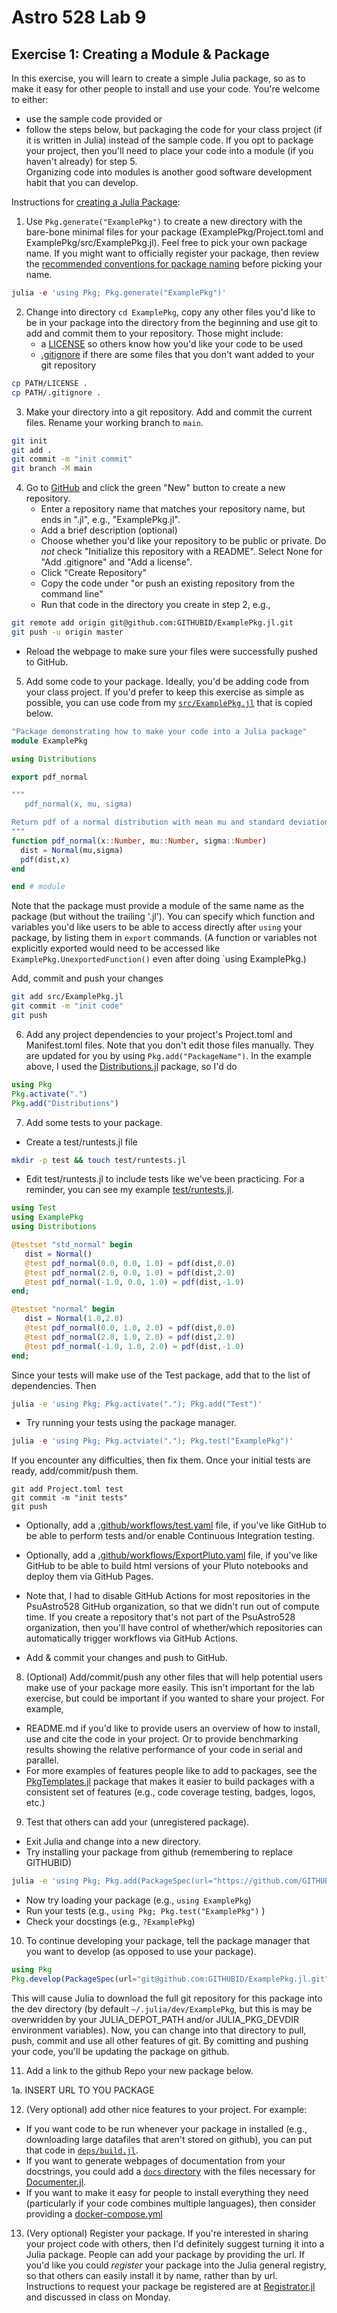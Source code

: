 # Astro 528 Lab 9
## Exercise 1:  Creating a Module & Package

In this exercise, you will learn to create a simple Julia package, so as to make it easy for other people to install and use your code.  You're welcome to either:
- use the sample code provided or
- follow the steps below, but packaging the code for your class project (if it is written in Julia) instead of the sample code.
If you opt to package your project, then you'll need to place your code into a module (if you haven't already) for step 5.  
Organizing code into modules is another good software development habit that you can develop.   

Instructions for [creating a Julia Package](https://julialang.github.io/Pkg.jl/v1/creating-packages/):

1.  Use `Pkg.generate("ExamplePkg")` to create a new directory with the bare-bone minimal files for your package (ExamplePkg/Project.toml and ExamplePkg/src/ExamplePkg.jl).  Feel free to pick your own package name.
If you might want to officially register your package, then review the [recommended conventions for package naming](https://julialang.github.io/Pkg.jl/v1/creating-packages/#Package-naming-guidelines-1) before picking your name.
```julia
julia -e 'using Pkg; Pkg.generate("ExamplePkg")'
```
2. Change into directory `cd ExamplePkg`, copy any other files you'd like to be in your package into the directory from the beginning and use git to add and commit them to your repository.  Those might include:
   - a [LICENSE](https://github.com/PsuAstro528/lab9-start/blob/master/LICENSE) so others know how you'd like your code to be used
   - [.gitignore](https://github.com/PsuAstro528/lab9-start/blob/master/.gitignore) if there are some files that you don't want added to your git repository
```sh
cp PATH/LICENSE .
cp PATH/.gitignore .
```

3.  Make your directory into a git repository.  Add and commit the current files.  Rename your working branch to `main`.
```sh
git init
git add .
git commit -m "init commit"
git branch -M main
```

4. Go to [GitHub](https://github.com) and click the green "New" button to create a new repository.  
   - Enter a repository name that matches your repository name, but ends in ".jl",  e.g., "ExamplePkg.jl".  
   - Add a brief description (optional)
   - Choose whether you'd like your repository to be public or private.  Do _not_ check "Initialize this repository with a README".  Select None for "Add .gitignore" and "Add a license".  
   - Click "Create Repository"
   - Copy the code under "or push an existing repository from the command line"
   - Run that code in the directory you create in step 2, e.g.,
```sh
git remote add origin git@github.com:GITHUBID/ExamplePkg.jl.git
git push -u origin master
```
   - Reload the webpage to make sure your files were successfully pushed to GitHub.

5.  Add some code to your package.  Ideally, you'd be adding code from your class project.  If you'd prefer to keep this exercise as simple as possible, you can use code from my [`src/ExamplePkg.jl`](https://github.com/eford/ExamplePkg.jl/blob/master/src/ExamplePkg.jl) that is copied below.
```julia
"Package demonstrating how to make your code into a Julia package"
module ExamplePkg

using Distributions

export pdf_normal

"""
   pdf_normal(x, mu, sigma)

Return pdf of a normal distribution with mean mu and standard deviation sigma at point x.
"""
function pdf_normal(x::Number, mu::Number, sigma::Number)
  dist = Normal(mu,sigma)
  pdf(dist,x)
end

end # module
```
Note that the package must provide a module of the same name as the package (but without the trailing '.jl').  You can specify which function and variables you'd like users to be able to access directly after `using` your package, by listing them in `export` commands.  (A function or variables not explicitly exported would need to be accessed like `ExamplePkg.UnexportedFunction()` even after doing `using ExamplePkg.)

Add, commit and push your changes
```sh
git add src/ExamplePkg.jl
git commit -m "init code"
git push
```

6.  Add any project dependencies to your project's Project.toml and Manifest.toml files.  Note that you don't edit those files manually.  They are updated for you by using `Pkg.add("PackageName")`.  In the example above, I used the [Distributions.jl](https://github.com/JuliaStats/Distributions.jl) package, so I'd do
```julia
using Pkg
Pkg.activate(".")
Pkg.add("Distributions")
```

7.  Add some tests to your package.
   - Create a test/runtests.jl file
```sh
mkdir -p test && touch test/runtests.jl
```
   - Edit test/runtests.jl to include tests like we've been practicing.  For a reminder, you can see my example [test/runtests.jl](https://github.com/eford/ExamplePkg.jl/blob/master/test/runtests.jl).  

```julia
using Test
using ExamplePkg
using Distributions

@testset "std_normal" begin
   dist = Normal()
   @test pdf_normal(0.0, 0.0, 1.0) ≈ pdf(dist,0.0)
   @test pdf_normal(2.0, 0.0, 1.0) ≈ pdf(dist,2.0)
   @test pdf_normal(-1.0, 0.0, 1.0) ≈ pdf(dist,-1.0)
end;

@testset "normal" begin
   dist = Normal(1.0,2.0)
   @test pdf_normal(0.0, 1.0, 2.0) ≈ pdf(dist,0.0)
   @test pdf_normal(2.0, 1.0, 2.0) ≈ pdf(dist,2.0)
   @test pdf_normal(-1.0, 1.0, 2.0) ≈ pdf(dist,-1.0)
end;
```
Since your tests will make use of the Test package, add that to the list of dependencies.  Then
```sh
julia -e 'using Pkg; Pkg.activate("."); Pkg.add("Test")'
```

   - Try running your tests using the package manager.  
```julia
julia -e 'using Pkg; Pkg.actviate("."); Pkg.test("ExamplePkg")'
```
If you encounter any difficulties, then fix them.  Once your initial tests are ready, add/commit/push them.
```
git add Project.toml test
git commit -m "init tests"
git push
```

   - Optionally, add a [.github/workflows/test.yaml](https://github.com/PsuAstro528/lab3-start/blob/main/.github/workflows/test.yaml) file, if you've like GitHub to be able to perform tests and/or enable Continuous Integration testing.  

   - Optionally, add a [.github/workflows/ExportPluto.yaml](https://github.com/PsuAstro528/lab3-start/blob/main/.github/workflows/ExportPluto.yaml) file, if you've like GitHub to be able to build html versions of your Pluto notebooks and deploy them via GitHub Pages.  

   - Note that, I had to disable GitHub Actions for most repositories in the PsuAstro528 GitHub organization, so that we didn't run out of compute time.  If you create a repository that's not part of the PsuAstro528 organization, then you'll have control of whether/which repositories can automatically trigger workflows via GitHub Actions.


   - Add & commit your changes and push to GitHub.

8.  (Optional) Add/commit/push any other files that will help potential users make use of your package more easily.  This isn't important for the lab exercise, but could be important if you wanted to share your project.  For example,

   - README.md if you'd like to provide users an overview of how to install, use and cite the code in your project.  Or to provide benchmarking results showing the relative performance of your code in serial and parallel.  
   - For more examples of features people like to add to packages, see the [PkgTemplates.jl](https://github.com/invenia/PkgTemplates.jl) package that makes it easier to build packages with a consistent set of features (e.g., code coverage testing, badges, logos, etc.)

9.  Test that others can add your (unregistered package).
   - Exit Julia and change into a new directory.
   - Try installing your package from github (remembering to replace GITHUBID)
```sh
julia -e 'using Pkg; Pkg.add(PackageSpec(url="https://github.com/GITHUBID/ExamplePkg.jl"))'

```
   - Now try loading your package (e.g., `using ExamplePkg`)
   - Run your tests (e.g., `using Pkg; Pkg.test("ExamplePkg")` )
   - Check your docstings (e.g.,  `?ExamplePkg`)

10.  To continue developing your package, tell the package manager that you want to develop (as opposed to use your package).
```julia
using Pkg
Pkg.develop(PackageSpec(url="git@github.com:GITHUBID/ExamplePkg.jl.git"))
```
This will cause Julia to download the full git repository for this package into the dev directory (by default `~/.julia/dev/ExamplePkg`, but this is may be overwridden by your JULIA_DEPOT_PATH and/or JULIA_PKG_DEVDIR environment variables).  Now, you can change into that directory to pull, push, commit and use all other features of git.  By comitting and pushing your code, you'll be updating the package on github.  


11. Add a link to the github Repo your new package below.

1a.  INSERT URL TO YOU PACKAGE

12. (Very optional) add other nice features to your project.  For example:
   - If you want code to be run whenever your package in installed (e.g., downloading large datafiles that aren't stored on github), you can put that code in [`deps/build.jl`](https://julialang.github.io/Pkg.jl/v1/creating-packages/#Adding-a-build-step-to-the-package.-1).  
   - If you want to generate webpages of documentation from your docstrings, you could add a [`docs` directory](https://github.com/JuliaLang/Example.jl/tree/master/docs) with the files necessary for [Documenter.jl](https://juliadocs.github.io/Documenter.jl/latest/).
   - If you want to make it easy for people to install everything they need (particularly if your code combines multiple languages), then consider providing a [docker-compose.yml](https://github.com/PsuAstro528/lab5-start-Spring2019/blob/master/docker-compose.yml)


13. (Very optional) Register your package.  If you're interested in sharing your project code with others, then I'd definitely suggest turning it into a Julia package.  People can add your package by providing the url.  If you'd like you could _register_ your package into the Julia general registry, so that others can easily install it by name, rather than by url.  Instructions to request your package be registered are at [Registrator.jl](https://github.com/JuliaRegistries/Registrator.jl) and discussed in class on Monday.
